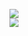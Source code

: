 [![](https://img.shields.io/badge/Made%20With-Github%20Spray-lightgrey.svg?style=for-the-badge&logo=github)](https://github.com/Annihil/github-spray#10268)  
[![](https://i.imgur.com/2DrTn0Z.gif)](https://github.com/Annihil/github-spray)